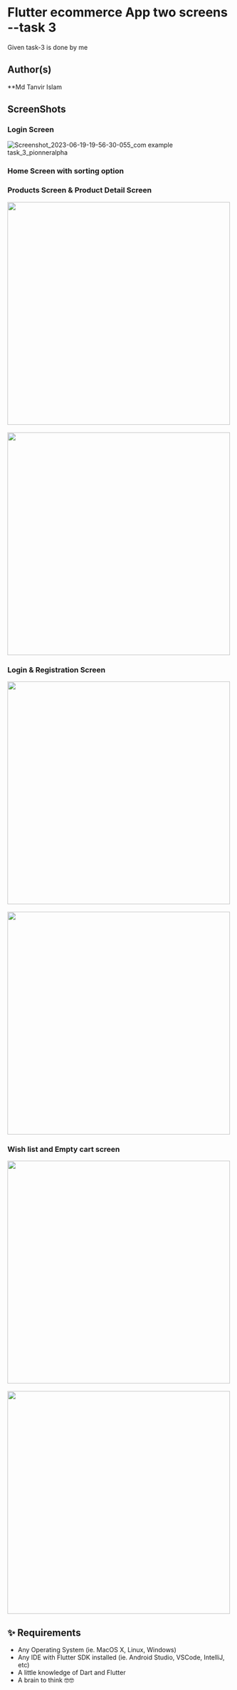 # Flutter ecommerce App two screens --task 3

Given task-3 is done by me
##  Author(s)
**Md Tanvir Islam




## ScreenShots 
### Login Screen
![Screenshot_2023-06-19-19-56-30-055_com example task_3_pionneralpha](https://github.com/Tanvir1319/task-3-pionner-alpha/assets/113799587/64d15374-0450-4917-8809-202ed38b379c)



### Home Screen with sorting option


### Products Screen & Product Detail Screen
<img src="screens/product_screen.png" height="500em" />&nbsp;&nbsp;&nbsp;&nbsp;&nbsp;&nbsp;&nbsp;&nbsp;<img src="screens/product_detail_screen.png" height="500em" />

### Login & Registration Screen
<img src="screens/login_screen.jpg" height="500em" />&nbsp;&nbsp;&nbsp;&nbsp;<img src="screens/signin_screen.jpg" height="500em" />
### Wish list and Empty cart screen
<img src="screens/wishlist_screen.jpg" height="500em" />&nbsp;&nbsp;&nbsp;&nbsp;<img src="screens/empty_cart_screen.jpg" height="500em" />

## ✨ Requirements
* Any Operating System (ie. MacOS X, Linux, Windows)
* Any IDE with Flutter SDK installed (ie.  Android Studio, VSCode, IntelliJ, etc)
* A little knowledge of Dart and Flutter
* A brain to think 🤓🤓
